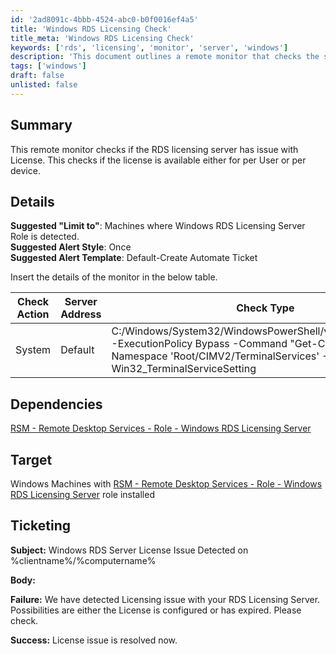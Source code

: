 ```yaml
---
id: '2ad8091c-4bbb-4524-abc0-b0f0016ef4a5'
title: 'Windows RDS Licensing Check'
title_meta: 'Windows RDS Licensing Check'
keywords: ['rds', 'licensing', 'monitor', 'server', 'windows']
description: 'This document outlines a remote monitor that checks the status of the RDS licensing server, verifying if licenses are available for either per user or per device. It includes details on the suggested settings for monitoring, dependencies, target systems, and ticketing information for alert notifications.'
tags: ['windows']
draft: false
unlisted: false
---
```

## Summary

This remote monitor checks if the RDS licensing server has issue with License. This checks if the license is available either for per User or per device.

## Details

**Suggested "Limit to"**: Machines where Windows RDS Licensing Server Role is detected.  
**Suggested Alert Style**: Once  
**Suggested Alert Template**: Default-Create Automate Ticket  

Insert the details of the monitor in the below table.

| Check Action | Server Address | Check Type | Comparator | Result | Interval |
|--------------|----------------|-------------|------------|--------|----------|
| System       | Default        | C:/Windows/System32/WindowsPowerShell/v1.0/powershell.exe -ExecutionPolicy Bypass -Command "Get-CimInstance -Namespace 'Root/CIMV2/TerminalServices' -Class Win32_TerminalServiceSetting | Select-Object -ExpandProperty LicensingType" | Regex Match | 2|4 | Daily |

## Dependencies

[RSM - Remote Desktop Services - Role - Windows RDS Licensing Server](<../roles/Windows RDS Licensing Server.md>)

## Target

Windows Machines with [RSM - Remote Desktop Services - Role - Windows RDS Licensing Server](<../roles/Windows RDS Licensing Server.md>) role installed

## Ticketing

**Subject:** Windows RDS Server License Issue Detected on %clientname%/%computername%

**Body:**  

**Failure:** We have detected Licensing issue with your RDS Licensing Server. Possibilities are either the License is configured or has expired. Please check.  

**Success:** License issue is resolved now.














